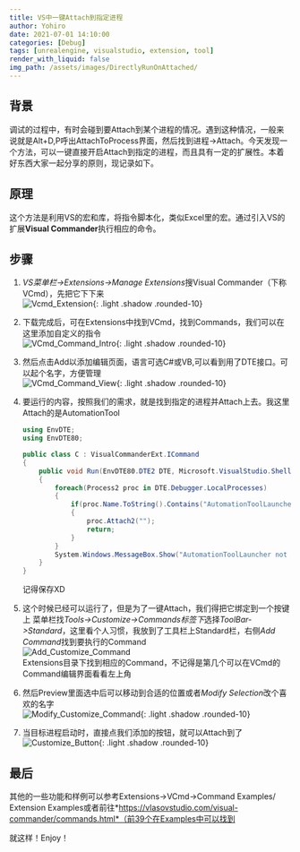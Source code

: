 ```yaml
---
title: VS中一键Attach到指定进程
author: Yohiro
date: 2021-07-01 14:10:00
categories: [Debug]
tags: [unrealengine, visualstudio, extension, tool]
render_with_liquid: false
img_path: /assets/images/DirectlyRunOnAttached/
---
```


## 背景
调试的过程中，有时会碰到要Attach到某个进程的情况。遇到这种情况，一般来说就是Alt+D,P呼出AttachToProcess界面，然后找到进程->Attach。今天发现一个方法，可以一键直接开启Attach到指定的进程，而且具有一定的扩展性。本着好东西大家一起分享的原则，现记录如下。
 
## 原理
这个方法是利用VS的宏和库，将指令脚本化，类似Excel里的宏。通过引入VS的扩展**Visual Commander**执行相应的命令。
 
## 步骤
1. *VS菜单栏->Extensions->Manage Extensions*搜Visual Commander（下称VCmd），先把它下下来<br>
  ![Vcmd_Extension](VisualCommander.png){: .light .shadow .rounded-10}

2. 下载完成后，可在Extensions中找到VCmd，找到Commands，我们可以在这里添加自定义的指令<br>
  ![VCmd_Command_Intro](VCMDWhere.png){: .light .shadow .rounded-10}

3. 然后点击Add以添加编辑页面，语言可选C#或VB,可以看到用了DTE接口。可以起个名字，方便管理<br>
  ![VCmd_Command_View](Command.png){: .light .shadow .rounded-10}

4. 要运行的内容，按照我们的需求，就是找到指定的进程并Attach上去。我这里Attach的是AutomationTool
    ```csharp
    using EnvDTE;
    using EnvDTE80;

    public class C : VisualCommanderExt.ICommand
    {
        public void Run(EnvDTE80.DTE2 DTE, Microsoft.VisualStudio.Shell.Package package)
        {
            foreach(Process2 proc in DTE.Debugger.LocalProcesses)
            {
                if(proc.Name.ToString().Contains("AutomationToolLauncher.exe"))
                {
                    proc.Attach2("");
                    return;
                }
            }
            System.Windows.MessageBox.Show("AutomationToolLauncher not found.");
        }
    }
    ```
    记得保存XD

5. 这个时候已经可以运行了，但是为了一键Attach，我们得把它绑定到一个按键上
  菜单栏找*Tools->Customize->Commands标签下*选择*ToolBar->Standard*，这里看个人习惯，我放到了工具栏上Standard栏，右侧*Add Command*找到要执行的Command<br>
    ![Add_Customize_Command](AddCommand.png)<br>
  Extensions目录下找到相应的Command，不记得是第几个可以在VCmd的Command编辑界面看看左上角

6. 然后Preview里面选中后可以移动到合适的位置或者*Modify Selection*改个喜欢的名字<br>
    ![Modify_Customize_Command](Customize.png){: .light .shadow .rounded-10}
  
7. 当目标进程启动时，直接点我们添加的按钮，就可以Attach到了
    ![Customize_Button](CustomizeAttachButton.png){: .light .shadow .rounded-10}

## 最后
其他的一些功能和样例可以参考Extensions->VCmd->Command Examples/ Extension Examples或者前往*https://vlasovstudio.com/visual-commander/commands.html*（前39个在Examples中可以找到


就这样！Enjoy！

